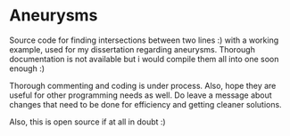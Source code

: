 Aneurysms
=========

Source code for finding intersections between two lines :) with a working example, used for my dissertation regarding aneurysms. Thorough documentation is not available but i would compile them all into one soon enough :)

Thorough commenting and coding is under process. Also, hope they are useful for other programming needs as well.
Do leave a message about changes that need to be done for efficiency and getting cleaner solutions.

Also, this is open source if at all in doubt :) 
